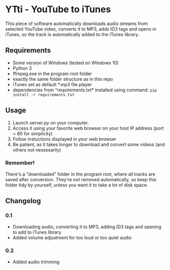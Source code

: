 # YTti - YouTube to iTunes
This piece of software automatically downloads audio streams from selected YouTube video, converts it to MP3, adds ID3 tags and opens in iTunes, so the track is automatically added to the iTunes library.

## Requirements
- Some version of Windows (tested on Windows 10)
- Python 3
- ffmpeg.exe in the program root folder
- exactly the same folder structure as in this repo
- iTunes set as default *.mp3 file player
- dependencies from "requirements.txt* installed using command: `pip install -r requirements.txt`

## Usage
1. Launch server.py on your computer.
1. Access it using your favorite web browser on your host IP address (port = 80 for simplicity)
1. Follow instuctions displayed in your web browser
1. Be patient, as it takes longer to download and convert some videos (and others not nessesarily)
### Remember!
There's a "downloaded" folder in the program root, where all tracks are saved after conversion. They're not removed automatically, so keep this folder tidy by yourself, unless you want it to take a lot of disk space.



## Changelog
### 0.1
- Downloading audio, converting it to MP3, adding ID3 tags and opening to add to iTunes library
- Added volume adjustment for too loud or too quiet audio
### 0.2
- Added audio trimming